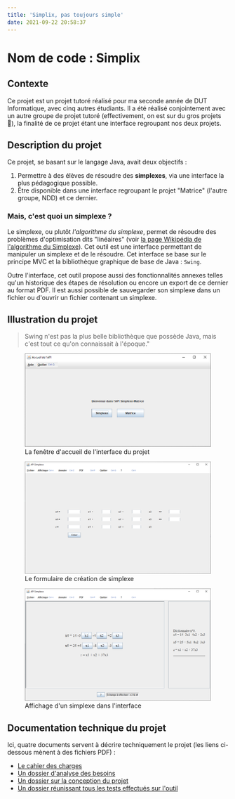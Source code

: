 ```yaml
---
title: 'Simplix, pas toujours simple'
date: 2021-09-22 20:58:37
---
```


# Nom de code : Simplix

## Contexte

Ce projet est un projet tutoré réalisé pour ma seconde année de DUT Informatique, avec cinq autres étudiants. Il a été réalisé conjointement avec un autre groupe de projet tutoré (effectivement, on est sur du gros projets 👀), la finalité de ce projet étant une interface regroupant nos deux projets.

## Description du projet

Ce projet, se basant sur le langage Java, avait deux objectifs :

1. Permettre à des élèves de résoudre des **simplexes**, via une interface la plus pédagogique possible.
2. Être disponible dans une interface regroupant le projet "Matrice" (l'autre groupe, NDD) et ce dernier.

### Mais, c'est quoi un simplexe ?

Le simplexe, ou plutôt *l'algorithme du simplexe*, permet de résoudre des problèmes d'optimisation dits "linéaires" (voir [la page Wikipédia de l'algorithme du Simplexe](https://fr.m.wikipedia.org/wiki/Algorithme_du_simplexe)). Cet outil est une interface permettant de manipuler un simplexe et de le résoudre. Cet interface se base sur le principe MVC et la bibliothèque graphique de base de Java : `Swing`.

Outre l'interface, cet outil propose aussi des fonctionnalités annexes telles qu'un historique des étapes de résolution ou encore un export de ce dernier au format PDF. Il est aussi possible de sauvegarder son simplexe dans un fichier ou d'ouvrir un fichier contenant un simplexe.

## Illustration du projet

> Swing n'est pas la plus belle bibliothèque que possède Java, mais c'est tout ce qu'on connaissait à l'époque."


<figure>
    <a href="projet-simplix/accueil_simplix.png" target="_blank" title="Cliquez pour voir l'image en plus grand">
        <img width="500" src="projet-simplix/accueil_simplix.png">
    </a>
    <figcaption>La fenêtre d'accueil de l'interface du projet</figcaption>
</figure>

<figure>
    <a href="projet-simplix/formulaire_creation_simplexe.png" target="_blank" title="Cliquez pour voir l'image en plus grand">
        <img width="500" src="projet-simplix/formulaire_creation_simplexe.png">
    </a>
    <figcaption>Le formulaire de création de simplexe</figcaption>
</figure>

<figure>
    <a href="projet-simplix/fenetre_principale_simplexe.png" target="_blank" title="Cliquez pour voir l'image en plus grand">
        <img width="500" src="projet-simplix/fenetre_principale_simplexe.png">
    </a>
    <figcaption>Affichage d'un simplexe dans l'interface</figcaption>
</figure>

## Documentation technique du projet

Ici, quatre documents servent à décrire techniquement le projet (les liens ci-dessous mènent à des fichiers PDF) :

* <a href="projet-simplix/cahier_des_charges_projet_simplexe.pdf" target="_blank">Le cahier des charges</a>
* <a href="projet-simplix/Analyse_des_besoins_projet_simplexe.pdf" target="_blank">Un dossier d'analyse des besoins</a>
* <a href="projet-simplix/projet_conception.pdf" target="_blank">Un dossier sur la conception du projet</a>
* <a href="projet-simplix/dossier_test_projet_simplexe.pdf" target="_blank">Un dossier réunissant tous les tests effectués sur l'outil</a>